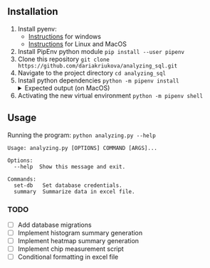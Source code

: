 ## Installation

1. Install pyenv:
    - [Instructions](https://pyenv-win.github.io/pyenv-win/#installation) for windows
    - [Instructions](https://github.com/pyenv/pyenv#installation) for Linux and MacOS
2. Install PipEnv python module
  `pip install --user pipenv`
3. Clone this repository
  `git clone https://github.com/dariakriukova/analyzing_sql.git`
4. Navigate to the project directory
  `cd analyzing_sql`
5. Install python dependencies
  `python -m pipenv install`
	  <details><summary>Expected output (on MacOS)</summary>
	  <pre>
	  Creating a virtualenv for this project...
	  Pipfile: ~/projects/analyzing_sql/Pipfile
	  Using ~/.pyenv/versions/3.10.1/bin/python3 (3.10.1) to create virtualenv...
	  ⠦ Creating virtual environment...created virtual environment
	  ✔ Successfully created virtual environment! 
	  Virtualenv location: ~/.local/share/virtualenvs/analyzing_sql-jP6szl67
	  Installing dependencies from Pipfile.lock (f950b0)...
	  🐍   ▉▉▉▉▉▉▉▉▉▉▉▉▉▉▉▉▉▉▉▉▉▉▉▉▉▉▉▉▉▉▉▉ 13/13 — 00:00:06
	  Ignoring pywin32: markers 'sys_platform == "win32"' don't match your environment
	  To activate this project's virtualenv, run pipenv shell.
	  Alternatively, run a command inside the virtualenv with pipenv run.
      </pre></details>
6. Activating the new virtual environment
  `python -m pipenv shell`


## Usage

Running the program: `python analyzing.py --help`

```
Usage: analyzing.py [OPTIONS] COMMAND [ARGS]...

Options:
  --help  Show this message and exit.

Commands:
  set-db   Set database credentials.
  summary  Summarize data in excel file.
```

### TODO

- [ ] Add database migrations
- [ ] Implement histogram summary generation
- [ ] Implement heatmap summary generation
- [ ] Implement chip measurement script
- [ ] Conditional formatting in excel file
